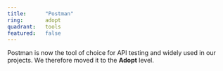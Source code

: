 ```yaml
---
title:      "Postman"
ring:       adopt
quadrant:   tools
featured:   false
---
```


Postman is now the tool of choice for API testing and widely used in our projects.
We therefore moved it to the **Adopt** level.
